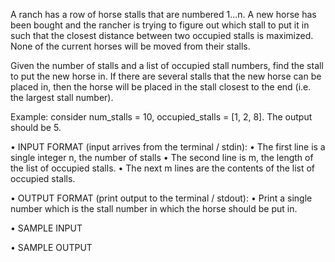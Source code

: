 A ranch has a row of horse stalls that are numbered 1...n. A new horse has been bought and the rancher is trying to figure out which stall to put it in such that the closest distance between two occupied stalls is maximized. None of the current horses will be moved from their stalls.

Given the number of stalls and a list of occupied stall numbers, find the stall to put the new horse in. If there are several stalls that the new horse can be placed in, then the horse will be placed in the stall closest to the end (i.e. the largest stall number).  

Example: consider num_stalls = 10, occupied_stalls = [1, 2, 8].
The output should be 5.

• INPUT FORMAT (input arrives from the terminal / stdin):
  • The first line is a single integer n, the number of stalls
  • The second line is m, the length of the list of occupied stalls.
  • The next m lines are the contents of the list of occupied stalls.

• OUTPUT FORMAT (print output to the terminal / stdout):
  • Print a single number which is the stall number in which the horse should be put in.

• SAMPLE INPUT

• SAMPLE OUTPUT
